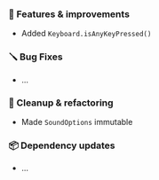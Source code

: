 ### 🚀 Features & improvements

- Added `Keyboard.isAnyKeyPressed()`

### 🪛 Bug Fixes

- ...

### 🧽 Cleanup & refactoring

- Made `SoundOptions` immutable

### 📦 Dependency updates

- ...